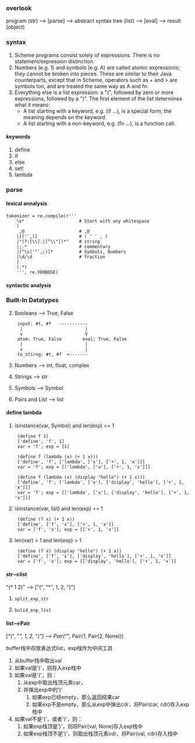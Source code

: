 ### overlook

program (str) --> [parse] --> abstract syntax tree (list) --> [eval] --> result (object)

### syntax

1. Scheme programs consist solely of expressions. There is no statement/expression distinction.
2. Numbers (e.g. 1) and symbols (e.g. A) are called atomic expressions; they cannot be broken into pieces. These are similar to their Java counterparts, except that in Scheme, operators such as + and > are symbols too, and are treated the same way as A and fn.
3. Everything else is a list expression: a "(", followed by zero or more expressions, followed by a ")". The first element of the list determines what it means:
    * A list starting with a keyword, e.g. (if ...), is a special form; the meaning depends on the keyword.
    * A list starting with a non-keyword, e.g. (fn ...), is a function call.

#### keywords

1. define
2. if
3. else
4. set!
5. lambda

### parse

#### lexical annalysis

    tokenizer = re.compile(r'''
        \s*                     # Start with any whitespace
        (
         ,@                     # ,@
        |[('`,)]                # ( ' ` , )
        |"(?:[\\].|[^\\"])*"    # string
        |;.*                    # commentary
        |[^\s('"`,;)]*          # Symbols, Numbers
        |\d/\d                  # fraction
        )
        (.*)
        ''', re.VERBOSE)

#### syntactic analysis

### Built-In Datatypes

2. Booleans --> True, False

        input: #t, #f   -----------
         |                        |
         v                        V
        atom: True, False        eval: True, False
         |                        |
         v                        |
        to_stirng: #t, #f  <-------

1. Numbers --> int, float, complex
3. Strings --> str
4. Symbols --> Symbol
5. Pairs and List --> list

#### define lambda

1. isinstance(var, Symbol) and len(exp) == 1

        (define f 1)
        ['define', 'f', 1]
        var = 'f'; exp = [1]

        (define f (lambda (x) (+ 1 x)))
        ['define', 'f', ['lambda', ['x'], ['+', 1, 'x']]]
        var = 'f'; exp = [['lambda', ['x'], ['+', 1, 'x']]]

        (define f (lambda (x) (display "hello") (+ 1 x)))
        ['define', 'f', ['lambda', ['x'], ['display', 'hello'], ['+', 1, 'x']]]
        var = 'f'; exp = [['lambda', ['x'], ['display', 'hello'], ['+', 1, 'x']]]

2. isinstance(var, list) and len(exp) == 1

        (define (f x) (+ 1 x))
        ['define', ['f', 'x'], ['+', 1, 'x']]
        var = ['f', 'x']; exp = [['+', 1, 'x']]

3. len(var) > 1 and len(exp) > 1

        (define (f x) (display "hello") (+ 1 x))
        ['define', ['f', 'x'], ['display', 'hello'], ['+', 1, 'x']]
        var = ['f', 'x']; exp = [['display', 'hello'], ['+', 1, 'x']]

#### str-->list

"(* 1 2)" --> ["(", "*", 1, 2, ")"]

1. `split_exp_str`

2. `bulid_exp_list`


#### list-->Pair

["(", "*", 1, 2, ")"] --> Pair("*", Pair(1, Pair(2, None)))

buffer栈中存放表达式list，exp栈作为中间工具

1. 从buffer栈中取出val
2. 如果val是')'，则存入exp栈中
3. 如果val是'('，则：
    1. 从exp中取出栈顶元素car，
    2. 并弹出exp中的')'
        1. 如果exp已经empty，那么返回结果car
        2. 如果exp不是empty，那么从exp中弹出cdr，将Pair(car, cdr)存入exp栈中
4. 如果val不是'('，或者')'，则：
    1. 如果exp栈顶是')'，则将Pair(val, None)存入exp栈中
    2. 如果exp栈顶不是')'，则取出栈顶元素cdr，将Pair(val, cdr)存入栈中
